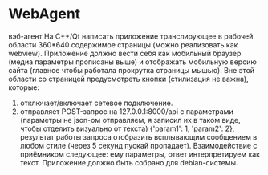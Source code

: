 # WebAgent
вэб-агент
На C++/Qt написать приложение транслирующее в рабочей области 360*640 содержимое страницы (можно реализовать как webview). 
Приложение должно вести себя как мобильный браузер (медиа параметры прописаны выше) и отображать мобильную версию сайта (главное чтобы работала прокрутка страницы мышью).
Вне этой области со страницей предусмотреть кнопки (стилизация не важна), которые:
1. отключает/включает сетевое подключение.
2. отправляет POST-запрос на 127.0.0.1:8000/api с параметрами (параметры не json-ом отправляем, я записил их в таком виде, чтобы отделить визуально от текста) 
{'param1': 1, 'param2': 2}, результат работы запроса отобразить всплывающим сообщением в любом стиле (через 5 секунд пускай пропадает). 
Взаимодействие с приёмником следующее: ему параметры, ответ интерпретируем как текст.
Приложение должно быть собрано для debian-системы.
